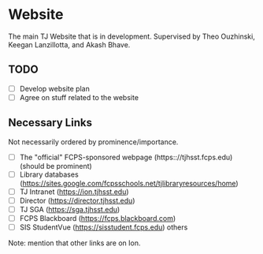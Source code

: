# Website

The main TJ Website that is in development.
Supervised by Theo Ouzhinski, Keegan Lanzillotta, and Akash Bhave.

## TODO

-   [ ] Develop website plan
-   [ ] Agree on stuff related to the website

## Necessary Links

Not necessarily ordered by prominence/importance.

-   [ ] The "official" FCPS-sponsored webpage (https:://tjhsst.fcps.edu) (should be prominent)
-   [ ] Library databases (https://sites.google.com/fcpsschools.net/tjlibraryresources/home)
-   [ ] TJ Intranet (https://ion.tjhsst.edu)
-   [ ] Director (https://director.tjhsst.edu)
-   [ ] TJ SGA (https://sga.tjhsst.edu)
-   [ ] FCPS Blackboard (https://fcps.blackboard.com)
-   [ ] SIS StudentVue (https://sisstudent.fcps.edu)
        others

Note: mention that other links are on Ion.
